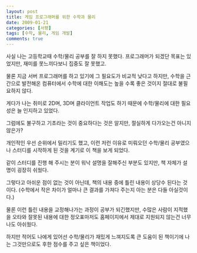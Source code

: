 ```yaml
---
layout: post
title: 게임 프로그래머를 위한 수학과 물리
date: 2009-01-21
categories: [서평]
tags: [수학, 물리, 게임 개발]
comments: true
---
```


사실 나는 고등학교때 수학/물리 공부를 잘 하지 못했다. 프로그래머가 되겠단 목표는 있었지만, 재미를 못느끼다보니 집중도 잘 못했고. 

물론 지금 서버 프로그래머를 하고 있기에 그 필요도가 비교적 낮다고 하지만, 수학을 근간으로 발전해온 컴퓨터에서 수학에 대한 이해도는 높을 수록 좋은 것이지 절대로 불필요하지 않다. 

게다가 나는 취미로 2D며, 3D며 클라이언트 작업도 하기 때문에 수학/물리에 대한 필요성은 늘 인지하고 있었다. 

그럼에도 불구하고 기초라는 것이 중요하다는 것은 알지만, 절실하게 다가오는건 아니지 않은가? 

개인적인 우선 순위에서 밀리기도 했고, 이런 저런 이유로 미뤄오던 수학/물리 공부였으나 스터디를 시작하게 된 것을 계기로 이 책을 보게 되었다. 

같이 스터디를 진행 해 주시는 분이 워낙 설명을 잘해주신 부분도 있지만, 책 자체가 설명이 굉장히 쉬웠다. 

그렇다고 아쉬운 점이 없는 것이 아닌데, 책의 내용 중에 틀린 내용이 상당수 된다는 것이다. (수학에서 작은 차이가 얼마나 큰 결과를 가져다 주는지 아는 분은 다들 아실것이다.) 

물론 이런 틀린 내용을 교정해나가는 과정이 공부가 되긴했지만, 수많은 사람이 지적했을 오타와 잘못된 내용에 대한 정오표마저도 홈페이지에서 제대로 지원되지 않는건 너무나도 아쉬웠다. 

하지만 적어도 나에게 있어선 수학/물리가 재밌게 느껴지도록 큰 도움이 된 책이기에 나는 그것만으로도 후한 점수를 주고 싶은 책이었다. 